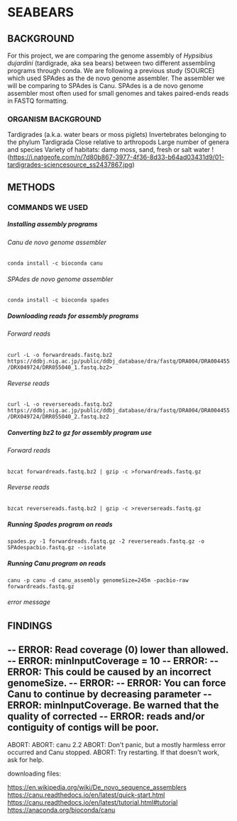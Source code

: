 # SEABEARS


## BACKGROUND
For this project, we are comparing the genome assembly of _Hypsibius dujardini_ (tardigrade, aka sea bears) between two different assembling programs through conda. We are following a previous study (SOURCE) which used SPAdes as the de novo genome assembler. The assembler we will be comparing to SPAdes is Canu. SPAdes is a de novo genome assembler most often used for small genomes and takes paired-ends reads in FASTQ formatting.

### ORGANISM BACKGROUND
Tardigrades (a.k.a. water bears or moss piglets)
Invertebrates belonging to the phylum Tardigrada
Close relative to arthropods
Large number of genera and species
Variety of habitats: damp moss, sand, fresh or salt water
!(https://i.natgeofe.com/n/7d80b867-3977-4f36-8d33-b64ad03431d9/01-tardigrades-sciencesource_ss2437867.jpg)

## METHODS

### COMMANDS WE USED 

##### Installing assembly programs
###### Canu de novo genome assembler
`conda install -c bioconda canu`
###### SPAdes de novo genome assembler
`conda install -c bioconda spades`

##### Downloading reads for assembly programs
###### Forward reads
`curl -L -o forwardreads.fastq.bz2 https://ddbj.nig.ac.jp/public/ddbj_database/dra/fastq/DRA004/DRA004455/DRX049724/DRR055040_1.fastq.bz2>`
###### Reverse reads
`curl -L -o reversereads.fastq.bz2 https://ddbj.nig.ac.jp/public/ddbj_database/dra/fastq/DRA004/DRA004455/DRX049724/DRR055040_2.fastq.bz2`

##### Converting bz2 to gz for assembly program use
###### Forward reads
`bzcat forwardreads.fastq.bz2 | gzip -c >forwardreads.fastq.gz`
###### Reverse reads
`bzcat reversereads.fastq.bz2 | gzip -c >reversereads.fastq.gz`

##### Running Spades program on reads
`spades.py -1 forwardreads.fastq.gz -2 reversereads.fastq.gz -o SPAdespacbio.fastq.gz --isolate`

##### Running Canu program on reads
`canu -p canu -d canu_assembly genomeSize=245m -pacbio-raw forwardreads.fastq.gz`
###### error message 


## FINDINGS
-- ERROR:  Read coverage (0) lower than allowed.
-- ERROR:    minInputCoverage  = 10
-- ERROR:
-- ERROR:  This could be caused by an incorrect genomeSize.
-- ERROR:
-- ERROR:  You can force Canu to continue by decreasing parameter
-- ERROR:  minInputCoverage.  Be warned that the quality of corrected
-- ERROR:  reads and/or contiguity of contigs will be poor.
--

ABORT:
ABORT: canu 2.2
ABORT: Don't panic, but a mostly harmless error occurred and Canu stopped.
ABORT: Try restarting.  If that doesn't work, ask for help.

downloading files: 


https://en.wikipedia.org/wiki/De_novo_sequence_assemblers
https://canu.readthedocs.io/en/latest/quick-start.html
https://canu.readthedocs.io/en/latest/tutorial.html#tutorial
https://anaconda.org/bioconda/canu
